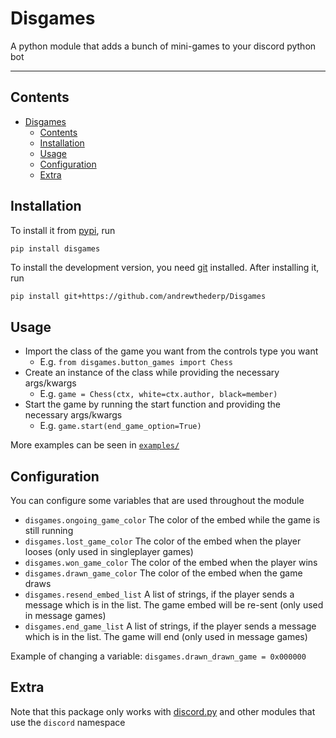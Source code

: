 # Disgames
A python module that adds a bunch of mini-games to your discord python bot

---
## Contents

- [Disgames](#disgames)
  - [Contents](#contents)
  - [Installation](#installation)
  - [Usage](#usage)
  - [Configuration](#configuration)
  - [Extra](#extra)

## Installation

To install it from [pypi](https://pypi.org/project/disgames), run

```sh
pip install disgames
```

To install the development version, you need [git](https://git-scm.com/downloads) installed. After installing it, run

```shell
pip install git+https://github.com/andrewthederp/Disgames
```

## Usage

- Import the class of the game you want from the controls type you want
  - E.g. `from disgames.button_games import Chess`
- Create an instance of the class while providing the necessary args/kwargs
  - E.g. `game = Chess(ctx, white=ctx.author, black=member)`
- Start the game by running the start function and providing the necessary args/kwargs
  - E.g. `game.start(end_game_option=True)`

More examples can be seen in [`examples/`](./examples/)

## Configuration
You can configure some variables that are used throughout the module
- `disgames.ongoing_game_color` The color of the embed while the game is still running
- `disgames.lost_game_color` The color of the embed when the player looses (only used in singleplayer games)
- `disgames.won_game_color` The color of the embed when the player wins
- `disgames.drawn_game_color` The color of the embed when the game draws
- `disgames.resend_embed_list` A list of strings, if the player sends a message which is in the list. The game embed will be re-sent (only used in message games)
- `disgames.end_game_list` A list of strings, if the player sends a message which is in the list. The game will end (only used in message games)

Example of changing a variable: `disgames.drawn_drawn_game = 0x000000`

## Extra
Note that this package only works with [discord.py](https://pypi.org/project/discord.py) and other modules that use the `discord` namespace
